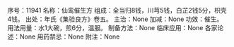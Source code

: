 序号：11941
名称：仙鸾催生方
组成：全当归8钱，川芎5钱，白芷2钱5分，枳壳4钱。
出处：年氏《集验良方》卷五。
主治：None
加减：None
功效：催生。
用法用量：水1大碗，煎6分，温服。
制备方法：None
临床应用：None
各家论述：None
用药禁忌：None
附注：None
